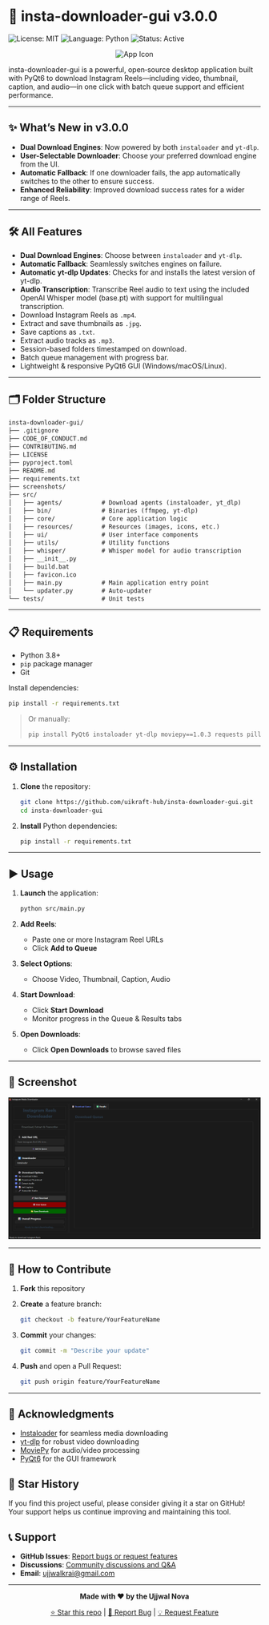 # 🚀 insta-downloader-gui v3.0.0

![License: MIT](https://img.shields.io/badge/License-MIT-green) ![Language: Python](https://img.shields.io/badge/Language-Python-blue) ![Status: Active](https://img.shields.io/badge/Status-Active-brightgreen)

<p align="center">
  <img src="src/favicon.ico" alt="App Icon" width="64" height="64" />
</p>

insta-downloader-gui is a powerful, open‑source desktop application built with PyQt6 to download Instagram Reels—including video, thumbnail, caption, and audio—in one click with batch queue support and efficient performance.

---

## ✨ What’s New in v3.0.0

- **Dual Download Engines**: Now powered by both `instaloader` and `yt-dlp`.
- **User-Selectable Downloader**: Choose your preferred download engine from the UI.
- **Automatic Fallback**: If one downloader fails, the app automatically switches to the other to ensure success.
- **Enhanced Reliability**: Improved download success rates for a wider range of Reels.

---

## 🛠️ All Features

- **Dual Download Engines**: Choose between `instaloader` and `yt-dlp`.
- **Automatic Fallback**: Seamlessly switches engines on failure.
- **Automatic yt-dlp Updates**: Checks for and installs the latest version of yt-dlp.
- **Audio Transcription**: Transcribe Reel audio to text using the included OpenAI Whisper model (base.pt) with support for multilingual transcription.
- Download Instagram Reels as `.mp4`.
- Extract and save thumbnails as `.jpg`.
- Save captions as `.txt`.
- Extract audio tracks as `.mp3`.
- Session-based folders timestamped on download.
- Batch queue management with progress bar.
- Lightweight & responsive PyQt6 GUI (Windows/macOS/Linux).

---

## 🗂️ Folder Structure

```
insta-downloader-gui/
├── .gitignore
├── CODE_OF_CONDUCT.md
├── CONTRIBUTING.md
├── LICENSE
├── pyproject.toml
├── README.md
├── requirements.txt
├── screenshots/
├── src/
│   ├── agents/           # Download agents (instaloader, yt_dlp)
│   ├── bin/              # Binaries (ffmpeg, yt-dlp)
│   ├── core/             # Core application logic
│   ├── resources/        # Resources (images, icons, etc.)
│   ├── ui/               # User interface components
│   ├── utils/            # Utility functions
│   ├── whisper/          # Whisper model for audio transcription
│   ├── __init__.py
│   ├── build.bat
│   ├── favicon.ico
│   ├── main.py           # Main application entry point
│   └── updater.py        # Auto-updater
└── tests/                # Unit tests
```

---

## 📋 Requirements

- Python 3.8+  
- `pip` package manager  
- Git  

Install dependencies:

```bash
pip install -r requirements.txt
````

> Or manually:
>
> ```bash
> pip install PyQt6 instaloader yt-dlp moviepy==1.0.3 requests pillow openai-whisper
> ```

---

## ⚙️ Installation

1. **Clone** the repository:

   ```bash
   git clone https://github.com/uikraft-hub/insta-downloader-gui.git
   cd insta-downloader-gui
   ```

2. **Install** Python dependencies:

   ```bash
   pip install -r requirements.txt
   ```

---

## ▶️ Usage

1. **Launch** the application:

   ```bash
   python src/main.py
   ```

2. **Add Reels**:

   * Paste one or more Instagram Reel URLs
   * Click **Add to Queue**

3. **Select Options**:

   * Choose Video, Thumbnail, Caption, Audio

4. **Start Download**:

   * Click **Start Download**
   * Monitor progress in the Queue & Results tabs

5. **Open Downloads**:

   * Click **Open Downloads** to browse saved files

---

## 📸 Screenshot

![Interface](screenshots/screenshot.png)

---

## 🤝 How to Contribute

1. **Fork** this repository
2. **Create** a feature branch:

   ```bash
   git checkout -b feature/YourFeatureName
   ```
3. **Commit** your changes:

   ```bash
   git commit -m "Describe your update"
   ```
4. **Push** and open a Pull Request:

   ```bash
   git push origin feature/YourFeatureName
   ```

---

## 🙏 Acknowledgments

* [Instaloader](https://github.com/instaloader/instaloader) for seamless media downloading
* [yt-dlp](https://github.com/yt-dlp/yt-dlp) for robust video downloading
* [MoviePy](https://github.com/Zulko/moviepy) for audio/video processing
* [PyQt6](https://pypi.org/project/PyQt6/) for the GUI framework

## 🌟 Star History

If you find this project useful, please consider giving it a star on GitHub! Your support helps us continue improving and maintaining this tool.

## 📞 Support

- **GitHub Issues**: [Report bugs or request features](https://github.com/uikraft-hub/insta-downloader-gui/issues)
- **Discussions**: [Community discussions and Q&A](https://github.com/uikraft-hub/insta-downloader-gui/discussions)
- **Email**: ujjwalkrai@gmail.com

---

<div align="center">

**Made with ❤️ by the Ujjwal Nova**

[⭐ Star this repo](https://github.com/uikraft-hub/insta-downloader-gui) | [🐛 Report Bug](https://github.com/uikraft-hub/insta-downloader-gui/issues) | [💡 Request Feature](https://github.com/uikraft-hub/insta-downloader-gui/issues)

</div>
